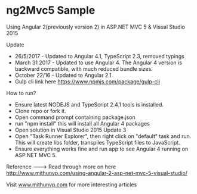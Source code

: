 # ng2Mvc5 Sample
Using Angular 2(previously version 2) in ASP.NET MVC 5 &amp; Visual Studio 2015

Update 
* 26/5/2017 - Updated to Angular 4.1, TypeScript 2.3, removed typings
* March 31 2017 - Updated to use Angular 4. The Angular 4 version is backward compatible, with much reduced bundle sizes.
* October 22/16 - Updated to Angular 2.1
* Gulp cli link here https://www.npmjs.com/package/gulp-cli

How to run?
* Ensure latest NODEJS and TypeScript 2.4.1 tools is installed.
* Clone repo or fork it.
* Open command prompt containing package.json
* run "npm install" this will install all Angular 4 packages
* Open solution in Visual Studio 2015 Update 3
* Open "Task Runner Explorer", then right click on "default" task and run. This will create libs folder,
transpiles TypeScript files to JavaScript.
* Ensure everything works fine and run app to see Angular 4 running on ASP.NET MVC 5.

Reference ---> Read through more on here http://www.mithunvp.com/using-angular-2-asp-net-mvc-5-visual-studio/

Visit www.mithunvp.com for more interesting articles
